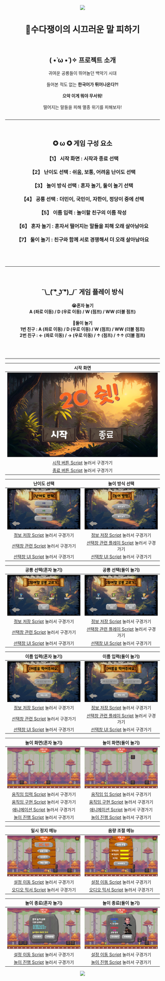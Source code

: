 <div align = "center"> 
<img src="https://capsule-render.vercel.app/api?type=waving&color=FAAC58&height=120&section=header" />

<h1>👄수다쟁이의 시끄러운 말 피하기</h1>
<br>
<h2>( •̀ ω •́ )✧ 프로젝트 소개 </h2>
귀여운 공룡들이 뛰어놀던 백악기 시대<br><br>
들어본 적도 없는 <b>한국어가 튀어나온다?!</b><br><br>
<b>으악 이게 뭐야 무서워!</b><br><br>
떨어지는 말들을 피해 멸종 위기를 피해보자!
<br>
<br>

---

<br>
<h2>✪ ω ✪ 게임 구성 요소</h2>

<h3>
【1】 시작 화면 : 시작과 종료 선택<br><br>
【2】 난이도 선택 : 쉬움, 보통, 어려움 난이도 선택<br><br>
【3】 놀이 방식 선택 : 혼자 놀기, 둘이 놀기 선택<br><br>
【4】 공룡 선택 : 더민이, 국민이, 자한이, 정당이 중에 선택<br><br>
【5】 이름 입력 : 놀이할 친구의 이름 작성<br><br>
【6】 혼자 놀기 : 혼자서 떨어지는 말들을 피해 오래 살아남아요<br><br>
【7】 둘이 놀기 : 친구와 함께 서로 경쟁해서 더 오래 살아남아요<br><br>
<br>
<br>

---

<br>
<h2>¯\_( ͡° ͜ʖ ͡°)_/¯ 게임 플레이 방식</h2>
<h4>
😭혼자 놀기<br>
A (좌로 이동) / D (우로 이동) / W (점프) / WW (더블 점프)<br><br>
💑둘이 놀기<br>
1번 친구 : A (좌로 이동) / D (우로 이동) / W (점프) / WW (더블 점프)<br>
2번 친구 : ← (좌로 이동) / → (우로 이동) / ↑ (점프) / ↑↑ (더블 점프)<br>
</h4>
<br>
<br>

---

|시작 화면|
|:------:|
|![1](https://github.com/yjkim-npl/W5_TP/blob/main/ReadMeImage/1.PNG)|
|[시작 버튼 Script](https://github.com/yjkim-npl/W5_TP/blob/main/Assets/Scripts/GS.cs) 눌러서 구경가기|
|[종료 버튼 Script](https://github.com/yjkim-npl/W5_TP/blob/main/Assets/Scripts/GE.cs) 눌러서 구경가기|

|난이도 선택|놀이 방식 선택|
|:------:|:------:|
|![2](https://github.com/yjkim-npl/W5_TP/blob/main/ReadMeImage/2.PNG)|![3](https://github.com/yjkim-npl/W5_TP/blob/main/ReadMeImage/3.PNG)|
|[정보 저장 Script](https://github.com/yjkim-npl/W5_TP/blob/main/Assets/Scripts/DM.cs) 눌러서 구경가기|[정보 저장 Script](https://github.com/yjkim-npl/W5_TP/blob/main/Assets/Scripts/DM.cs) 눌러서 구경가기|
|[선택창 관련 Script](https://github.com/yjkim-npl/W5_TP/blob/main/Assets/Scripts/SSG.cs) 눌러서 구경가기|[선택창 관련 플레이 Script](https://github.com/yjkim-npl/W5_TP/blob/main/Assets/Scripts/SSG.cs) 눌러서 구경가기|
|[선택창 UI Script](https://github.com/yjkim-npl/W5_TP/blob/main/Assets/Scripts/SSUI.cs) 눌러서 구경가기|[선택창 UI Script](https://github.com/yjkim-npl/W5_TP/blob/main/Assets/Scripts/SSUI.cs) 눌러서 구경가기|

|공룡 선택(혼자 놀기)|공룡 선택(둘이 놀기)|
|:------:|:------:|
|![4_1](https://github.com/yjkim-npl/W5_TP/blob/main/ReadMeImage/4_1.PNG)|![4_2](https://github.com/yjkim-npl/W5_TP/blob/main/ReadMeImage/4_2.PNG)|
|[정보 저장 Script](https://github.com/yjkim-npl/W5_TP/blob/main/Assets/Scripts/DM.cs) 눌러서 구경가기|[정보 저장 Script](https://github.com/yjkim-npl/W5_TP/blob/main/Assets/Scripts/DM.cs) 눌러서 구경가기|
|[선택창 관련 Script](https://github.com/yjkim-npl/W5_TP/blob/main/Assets/Scripts/SSG.cs) 눌러서 구경가기|[선택창 관련 플레이 Script](https://github.com/yjkim-npl/W5_TP/blob/main/Assets/Scripts/SSG.cs) 눌러서 구경가기|
|[선택창 UI Script](https://github.com/yjkim-npl/W5_TP/blob/main/Assets/Scripts/SSUI.cs) 눌러서 구경가기|[선택창 UI Script](https://github.com/yjkim-npl/W5_TP/blob/main/Assets/Scripts/SSUI.cs) 눌러서 구경가기|

|이름 입력(혼자 놀기)|이름 입력(둘이 놀기)|
|:------:|:------:|
|![5_1](https://github.com/yjkim-npl/W5_TP/blob/main/ReadMeImage/5_1.PNG)|![5_2](https://github.com/yjkim-npl/W5_TP/blob/main/ReadMeImage/5_2.PNG)|
|[정보 저장 Script](https://github.com/yjkim-npl/W5_TP/blob/main/Assets/Scripts/DM.cs) 눌러서 구경가기|[정보 저장 Script](https://github.com/yjkim-npl/W5_TP/blob/main/Assets/Scripts/DM.cs) 눌러서 구경가기|
|[선택창 관련 Script](https://github.com/yjkim-npl/W5_TP/blob/main/Assets/Scripts/SSG.cs) 눌러서 구경가기|[선택창 관련 플레이 Script](https://github.com/yjkim-npl/W5_TP/blob/main/Assets/Scripts/SSG.cs) 눌러서 구경가기|
|[선택창 UI Script](https://github.com/yjkim-npl/W5_TP/blob/main/Assets/Scripts/SSUI.cs) 눌러서 구경가기|[선택창 UI Script](https://github.com/yjkim-npl/W5_TP/blob/main/Assets/Scripts/SSUI.cs) 눌러서 구경가기|

|놀이 화면(혼자 놀기)|놀이 화면(둘이 놀기)|
|:------:|:------:|
|![6_1](https://github.com/yjkim-npl/W5_TP/blob/main/ReadMeImage/6_1.PNG)|![6_2](https://github.com/yjkim-npl/W5_TP/blob/main/ReadMeImage/6_2.PNG)|
|[움직임 입력 Script](https://github.com/yjkim-npl/W5_TP/blob/main/Assets/Scripts/PICS.cs) 눌러서 구경가기|[움직임 입 Script](https://github.com/yjkim-npl/W5_TP/blob/main/Assets/Scripts/PICS.cs) 눌러서 구경가기|
|[움직임 구현 Script](https://github.com/yjkim-npl/W5_TP/blob/main/Assets/Scripts/PMS.cs) 눌러서 구경가기|[움직임 구현 Script](https://github.com/yjkim-npl/W5_TP/blob/main/Assets/Scripts/PMS.cs) 눌러서 구경가기|
|[애니메이션 Script](https://github.com/yjkim-npl/W5_TP/blob/main/Assets/Scripts/CAC.cs) 눌러서 구경가기|[애니메이션 Script](https://github.com/yjkim-npl/W5_TP/blob/main/Assets/Scripts/CAC.cs) 눌러서 구경가기|
|[놀이 진행 Script](https://github.com/yjkim-npl/W5_TP/blob/main/Assets/Scripts/GMS.cs) 눌러서 구경가기|[놀이 진행 Script](https://github.com/yjkim-npl/W5_TP/blob/main/Assets/Scripts/GMS.cs) 눌러서 구경가기|

|일시 정지 메뉴|음량 조절 메뉴|
|:------:|:------:|
|![7_1](https://github.com/yjkim-npl/W5_TP/blob/main/ReadMeImage/7_1.PNG)|![7_2](https://github.com/yjkim-npl/W5_TP/blob/main/ReadMeImage/7_2.PNG)|
|[설정 이동 Script](https://github.com/yjkim-npl/W5_TP/blob/main/Assets/Scripts/PB.cs) 눌러서 구경가기|[설정 이동 Script](https://github.com/yjkim-npl/W5_TP/blob/main/Assets/Scripts/PB.cs) 눌러서 구경가기|
|[오디오 믹서 Script](https://github.com/yjkim-npl/W5_TP/blob/main/Assets/Scripts/AMC.cs) 눌러서 구경가기|[오디오 믹서 Script](https://github.com/yjkim-npl/W5_TP/blob/main/Assets/Scripts/AMC.cs) 눌러서 구경가기|

|놀이 종료(혼자 놀기)|놀이 종료(둘이 놀기)|
|:------:|:------:|
|![8_1](https://github.com/yjkim-npl/W5_TP/blob/main/ReadMeImage/8_1.PNG)|![8_2](https://github.com/yjkim-npl/W5_TP/blob/main/ReadMeImage/8_2.PNG)|
|[설정 이동 Script](https://github.com/yjkim-npl/W5_TP/blob/main/Assets/Scripts/PB.cs) 눌러서 구경가기|[설정 이동 Script](https://github.com/yjkim-npl/W5_TP/blob/main/Assets/Scripts/PB.cs) 눌러서 구경가기|
|[놀이 진행 Script](https://github.com/yjkim-npl/W5_TP/blob/main/Assets/Scripts/GMS.cs) 눌러서 구경가기|[놀이 진행 Script](https://github.com/yjkim-npl/W5_TP/blob/main/Assets/Scripts/GMS.cs) 눌러서 구경가기|


<img src="https://capsule-render.vercel.app/api?type=waving&color=FAAC58&height=120&section=footer" />
</div>
